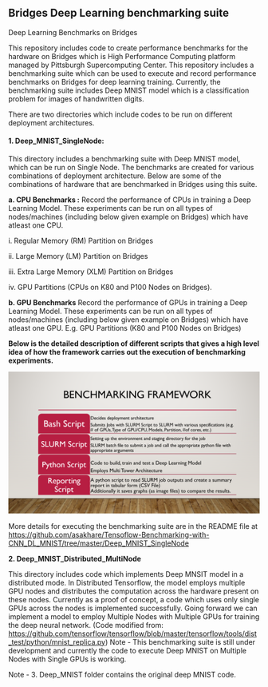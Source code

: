 ## Bridges Deep Learning benchmarking suite
Deep Learning Benchmarks on Bridges

This repository includes code to create performance benchmarks for the hardware on Bridges which is High Performance Computing platform managed by Pittsburgh Supercomputing Center. This repository includes a benchmarking suite which can be used to execute and record performance benchmarks on Bridges for deep learning training. Currently, the benchmarking suite includes Deep MNIST model which is a classification problem for images of handwritten digits.

There are two directories which include codes to be run on different deployment architectures.
  
#### 1. Deep_MNIST_SingleNode:

This directory includes a benchmarking suite with Deep MNIST model, which can be run on Single Node. The benchmarks are created for various combinations of deployment architecture. Below are some of the combinations of hardware that are benchmarked in Bridges using this suite.

**a. CPU Benchmarks :**
  Record the performance of CPUs in training a Deep Learning Model. These experiments can be run on all types of nodes/machines (including below given example on Bridges) which have atleast one CPU.
  
  i. Regular Memory (RM) Partition on Bridges
  
  ii. Large Memory (LM) Partition on Bridges
  
  iii. Extra Large Memory (XLM) Partition on Bridges
  
  iv. GPU Partitions (CPUs on K80 and P100 Nodes on Bridges).

**b. GPU Benchmarks**
  Record the performance of GPUs in training a Deep Learning Model. These experiments can be run on all types of nodes/machines (including below given example on Bridges) which have atleast one GPU.
  E.g. GPU Partitions (K80 and P100 Nodes on Bridges)
  
**Below is the detailed description of different scripts that gives a high level idea of how the framework carries out the execution of benchmarking experiments.**
<p align="center">
  <img src="Benchmarking_Framework.png" title="Benchmarking_Framework">
</p>

More details for executing the benchmarking suite are in the README file at 
https://github.com/asakhare/Tensoflow-Benchmarking-with-CNN_DL_MNIST/tree/master/Deep_MNIST_SingleNode

**2. Deep_MNIST_Distributed_MultiNode**

This directory includes code which implements Deep MNSIT model in a distributed mode. In Distributed Tensorflow, the model employs multiple GPU nodes and distributes the computation across the hardware present on these nodes. Currently as a proof of concept, a code which uses only single GPUs across the nodes is implemented successfully. Going forward we can implement a model to employ Multiple Nodes with Multiple GPUs for training the deep neural network.
(Code modified from: https://github.com/tensorflow/tensorflow/blob/master/tensorflow/tools/dist_test/python/mnist_replica.py)
Note - This benchmarking suite is still under development and currently the code to execute Deep MNIST on Multiple Nodes with Single GPUs is working.

Note - 3. Deep_MNIST folder contains the original deep MNIST code.
